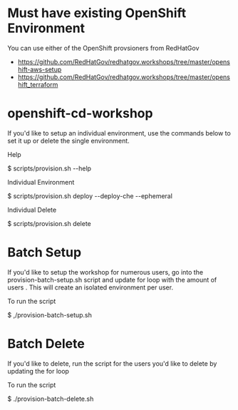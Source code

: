 # Must have existing OpenShift Environment
You can use either of the OpenShift provsioners from RedHatGov
 - https://github.com/RedHatGov/redhatgov.workshops/tree/master/openshift-aws-setup
 - https://github.com/RedHatGov/redhatgov.workshops/tree/master/openshift_terraform

# openshift-cd-workshop
If you'd like to setup an individual environment, use the commands below to set it up or delete the single environment.

Help

$ scripts/provision.sh --help

Individual Environment

$ scripts/provision.sh deploy --deploy-che --ephemeral

Individual Delete

$ scripts/provision.sh delete

# Batch Setup
If you'd like to setup the workshop for numerous users, go into the provision-batch-setup.sh script and update for loop with the amount of users .  This will create an isolated environment per user.

To run the script

$ ,/provision-batch-setup.sh

# Batch Delete
If you'd like to delete, run the script for the users you'd like to delete by updating the for loop

To run the script

$ ./provision-batch-delete.sh
